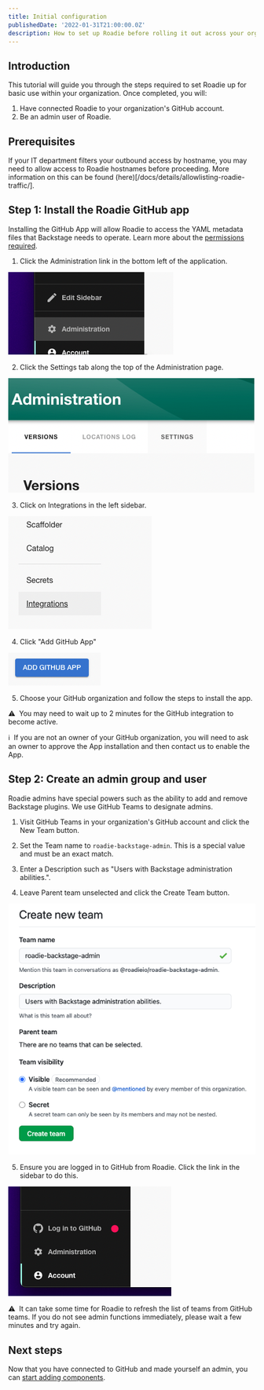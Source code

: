 ```yaml
---
title: Initial configuration
publishedDate: '2022-01-31T21:00:00.0Z'
description: How to set up Roadie before rolling it out across your organization.
---
```


## Introduction

This tutorial will guide you through the steps required to set Roadie up for basic use within your organization. Once completed, you will:

 1. Have connected Roadie to your organization's GitHub account.
 2. Be an admin user of Roadie.

## Prerequisites

If your IT department filters your outbound access by hostname, you may need to allow access to Roadie hostnames before proceeding. More information on this can be found (here)[/docs/details/allowlisting-roadie-traffic/].

## Step 1: Install the Roadie GitHub app

Installing the GitHub App will allow Roadie to access the YAML metadata files that Backstage needs to operate. Learn more about the [permissions required](/docs/integrations/github-app-permissions/).

1. Click the Administration link in the bottom left of the application.

![A link that says "Administration"](./administration-link.png)

2. Click the Settings tab along the top of the Administration page.

![A link that says "Settings"](./settings-link.png)

3. Click on Integrations in the left sidebar.

![A link that says "Integrations"](./integrations-link.png)

4. Click "Add GitHub App"

![A button that says "Add GitHub App"](./add-github-app.png)

5. Choose your GitHub organization and follow the steps to install the app.

⚠️  &nbsp;You may need to wait up to 2 minutes for the GitHub integration to become active.

ℹ️  &nbsp;If you are not an owner of your GitHub organization, you will need to ask an owner to approve the App installation and then contact us to enable the App.

## Step 2: Create an admin group and user

Roadie admins have special powers such as the ability to add and remove Backstage plugins. We use GitHub Teams to designate admins.

1. Visit GitHub Teams in your organization's GitHub account and click the New Team button.

2. Set the Team name to `roadie-backstage-admin`. This is a special value and must be an exact match.

3. Enter a Description such as "Users with Backstage administration abilities.".

4. Leave Parent team unselected and click the Create Team button.

![Form for creating a team on GitHub](./github-create-team-form.png)

5. Ensure you are logged in to GitHub from Roadie. Click the link in the sidebar to do this.

![A link that says "Log in to GitHub"](./sidebar-log-into-github.png)

⚠️  &nbsp;It can take some time for Roadie to refresh the list of teams from GitHub teams. If you do not see admin functions immediately, please wait a few minutes and try again.

## Next steps

Now that you have connected to GitHub and made yourself an admin, you can [start adding components](/docs/getting-started/adding-components/).
